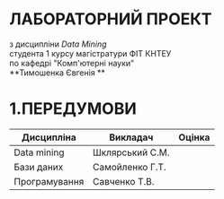 # **ЛАБОРАТОРНИЙ ПРОЕКТ**
 з дисципліни *Data Mining* <br/>
 студента 1 курсу магістратури ФІТ КНТЕУ<br/> 
 по кафедрі "Комп'ютерні науки"<br/>
 **Тимошенка Євгенія **
# 1.ПЕРЕДУМОВИ
| Дисципліна    | Викладач        | Оцінка |
|---------------|-----------------|--------|
| Data mining   | Шклярський С.М. |        |
| Бази даних    | Самойленко Г.Т. |        |
| Програмування | Савченко Т.В.   |        |
